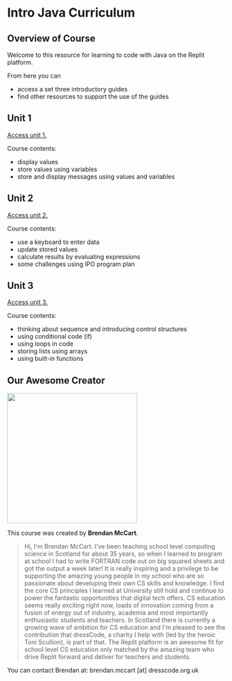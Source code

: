 # **Intro Java Curriculum**

## **Overview of Course**
Welcome to this resource for learning to code with Java on the Replit platform.

From here you can
- access a set three introductory guides
- find other resources to support the use of the guides

## **Unit 1**
[Access unit 1.](https://docs.repl.it/curriculum/introJava1)

Course contents:
- display values
- store values using variables
- store and display messages using values and variables

## **Unit 2**
[Access unit 2.](https://docs.repl.it/curriculum/introJava2)

Course contents:
- use a keyboard to enter data 
- update stored values
- calculate results by evaluating expressions
- some challenges using IPO program plan

## **Unit 3**
[Access unit 3.](https://docs.repl.it/curriculum/introJava3)

Course contents:
- thinking about sequence and introducing control structures
- using conditional code (if)
- using loops in code
- storing lists using arrays
- using built-in functions

## **Our Awesome Creator**

<img class="profile_pic" src="/images/curriculumImg/brendanmccart.jpg" width="300px"/>

This course was created by **Brendan McCart**.

> Hi, I'm Brendan McCart. I've been teaching school level computing science in Scotland for about 35 years, so when I learned to program at school I had to write FORTRAN code out on big squared sheets and got the output a week later! It is really inspiring and a privilege to be supporting the amazing young people in my school who are so passionate about developing their own CS skills and knowledge. I find the core CS principles I learned at University still hold and continue to power the fantastic opportunities that digital tech offers. CS education seems really exciting right now, loads of innovation coming from a fusion of energy out of industry, academia and most importantly enthusiastic students and teachers. In Scotland there is currently a growing wave of ambition for CS education and I'm pleased to see the contribution that dressCode, a charity I help with (led by the heroic Toni Scullion), is part of that. The Replit platform is an awesome fit for school level CS education only matched by the amazing team who drive Replit forward and deliver for teachers and students. 

You can contact Brendan at: brendan.mccart [at] dresscode.org.uk